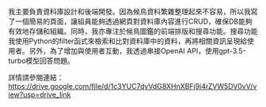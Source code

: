 我主要負責資料庫設計和後端開發。因為候鳥資料繁雜整理起來不容易，所以我寫了一個簡易的頁面，讓組員能夠透過網頁對資料庫內容進行CRUD，確保DB能夠有效地存儲和組織。同時，我亦專注於候鳥圖鑑的前端排版和搜尋功能。搜尋功能我使用Python的filter函式來檢索和比對資料庫中的資料，再將相關資訊呈現給使用者。另外，為了增加與使用者互動，我透過串接OpenAI API，使用gpt-3.5-turbo模型回答問題。

詳情請參閱連結：
https://drive.google.com/file/d/1c3YUC7dyVdG8XHnXBFj9i4rZVW5DV0vV/view?usp=drive_link

